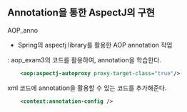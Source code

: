 ## Annotation을 통한 AspectJ의 구현

AOP_anno

- Spring의 aspectj library를 활용한 AOP annotation 작업

: aop_exam3의 코드를 활용하여, annotation을 학습한다.

```xml
	<aop:aspectj-autoproxy proxy-target-class="true"/>
```
xml 코드에 annotation을 활용할 수 있는 코드를 추가해준다.

```xml
    <context:annotation-config />
```